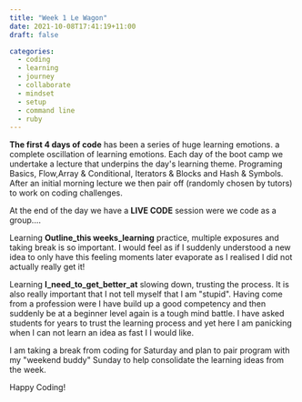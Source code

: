 ```yaml
---
title: "Week 1 Le Wagon"
date: 2021-10-08T17:41:19+11:00
draft: false

categories:
  - coding
  - learning
  - journey
  - collaborate
  - mindset
  - setup
  - command line
  - ruby
---
```


**The first 4 days of code** has been a series of huge learning emotions. a complete oscillation of learning emotions.
Each day of the boot camp we undertake a lecture that underpins the day's learning theme. Programing Basics, Flow,Array & Conditional, Iterators & Blocks and Hash & Symbols. After an initial morning lecture we then pair off (randomly chosen by tutors) to work on coding challenges.

At the end of the day we have a **LIVE CODE** session were we code as a group....

Learning **Outline_this weeks_learning** practice, multiple exposures and taking break is so important. I would feel as if I suddenly understood a new idea to only have this feeling moments later evaporate as I realised I did not actually really get it!

Learning **I_need_to_get_better_at** slowing down, trusting the process. It is also really important that I not tell myself that I am "stupid". Having come from a profession were I have build up a good competency and then suddenly be at a beginner level again is a tough mind battle. I have asked students for years to trust the learning process and yet here I am panicking when I can not learn an idea as fast I I would like.

I am taking a break from coding for Saturday and plan to pair program with my "weekend buddy" Sunday to help consolidate the learning ideas from the week.

Happy Coding!
